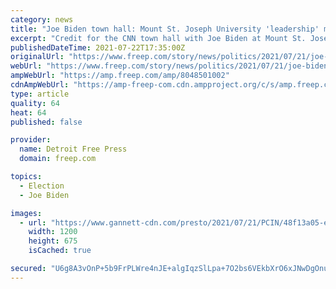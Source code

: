 ```yaml
---
category: news
title: "Joe Biden town hall: Mount St. Joseph University 'leadership' made the call to host CNN event"
excerpt: "Credit for the CNN town hall with Joe Biden at Mount St. Joseph has become a hot potato in the local Catholic community."
publishedDateTime: 2021-07-22T17:35:00Z
originalUrl: "https://www.freep.com/story/news/politics/2021/07/21/joe-biden-cnn-town-hall-mount-st-joseph-university-vague-who-approved-town-hall/8048501002/"
webUrl: "https://www.freep.com/story/news/politics/2021/07/21/joe-biden-cnn-town-hall-mount-st-joseph-university-vague-who-approved-town-hall/8048501002/"
ampWebUrl: "https://amp.freep.com/amp/8048501002"
cdnAmpWebUrl: "https://amp-freep-com.cdn.ampproject.org/c/s/amp.freep.com/amp/8048501002"
type: article
quality: 64
heat: 64
published: false

provider:
  name: Detroit Free Press
  domain: freep.com

topics:
  - Election
  - Joe Biden

images:
  - url: "https://www.gannett-cdn.com/presto/2021/07/21/PCIN/48f13a05-e916-4556-a1a4-fcb781ea9fb0-MicrosoftTeams-image_17.png?auto=webp&crop=1247,701,x0,y131&format=pjpg&width=1200"
    width: 1200
    height: 675
    isCached: true

secured: "U6g8A3vOnP+5b9FrPLWre4nJE+algIqzSlLpa+7O2bs6VEkbXrO6xJNwDgOnuGKFCqKrWB8jOgM02ddDtmirFP4XxV+9FSmnY+9vdbI2ivXqvF+leJIyLYnTiEWbHUq96et9/EiUtMh2yiePnpMhFHBiRA7SLX/4MYjvrX7u01WAH92efpLcaRPjxQdYOM82F2leBsFLzwOOBuAESPibS6QQYBIE8fxh2ysEjxkiAdNF86ySumjjmTSUgY34oKvdu5dGtB2b/L/jpZzxrprQFKXI6luYYm+vJpJSm3stfINlQCMFagjQBKUEwvnP0lrtVq6fd+t0xxpIC72MrkgjAp9d6nusm/ha/s9HkEW/NL8=;EwN7p1UE/kYlrIoYypM6qA=="
---
```



